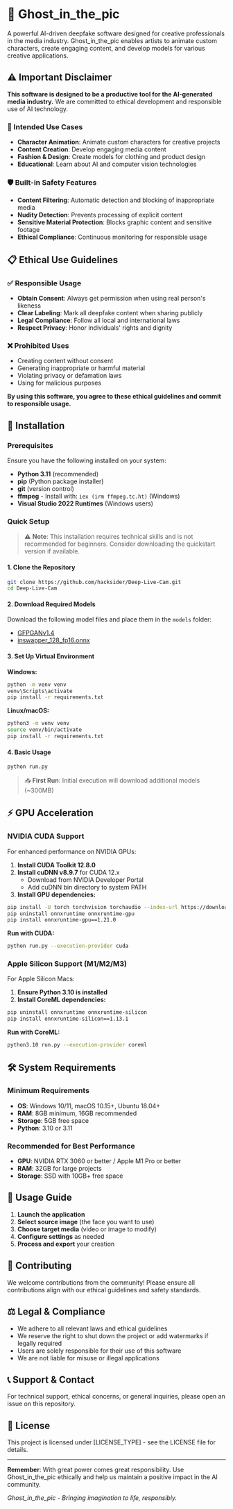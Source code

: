 # 👻 Ghost_in_the_pic

A powerful AI-driven deepfake software designed for creative professionals in the media industry. Ghost_in_the_pic enables artists to animate custom characters, create engaging content, and develop models for various creative applications.

## ⚠️ Important Disclaimer

**This software is designed to be a productive tool for the AI-generated media industry.** We are committed to ethical development and responsible use of AI technology.

### 🎯 Intended Use Cases
- **Character Animation**: Animate custom characters for creative projects
- **Content Creation**: Develop engaging media content
- **Fashion & Design**: Create models for clothing and product design
- **Educational**: Learn about AI and computer vision technologies

### 🛡️ Built-in Safety Features
- **Content Filtering**: Automatic detection and blocking of inappropriate media
- **Nudity Detection**: Prevents processing of explicit content
- **Sensitive Material Protection**: Blocks graphic content and sensitive footage
- **Ethical Compliance**: Continuous monitoring for responsible usage

## 📋 Ethical Use Guidelines

### ✅ Responsible Usage
- **Obtain Consent**: Always get permission when using real person's likeness
- **Clear Labeling**: Mark all deepfake content when sharing publicly
- **Legal Compliance**: Follow all local and international laws
- **Respect Privacy**: Honor individuals' rights and dignity

### ❌ Prohibited Uses
- Creating content without consent
- Generating inappropriate or harmful material
- Violating privacy or defamation laws
- Using for malicious purposes

**By using this software, you agree to these ethical guidelines and commit to responsible usage.**

## 🚀 Installation

### Prerequisites

Ensure you have the following installed on your system:

- **Python 3.11** (recommended)
- **pip** (Python package installer)
- **git** (version control)
- **ffmpeg** - Install with: `iex (irm ffmpeg.tc.ht)` (Windows)
- **Visual Studio 2022 Runtimes** (Windows users)

### Quick Setup

> ⚠️ **Note**: This installation requires technical skills and is not recommended for beginners. Consider downloading the quickstart version if available.

#### 1. Clone the Repository
```bash
git clone https://github.com/hacksider/Deep-Live-Cam.git
cd Deep-Live-Cam
```

#### 2. Download Required Models
Download the following model files and place them in the `models` folder:
- [GFPGANv1.4](https://github.com/TencentARC/GFPGAN/releases/download/v1.3.0/GFPGANv1.4.pth)
- [inswapper_128_fp16.onnx](https://drive.google.com/file/d/1HvZ4MAtzlY74Dk4ASGIS9L6Rg5oZdqvu/view)

#### 3. Set Up Virtual Environment

**Windows:**
```bash
python -m venv venv
venv\Scripts\activate
pip install -r requirements.txt
```

**Linux/macOS:**
```bash
python3 -m venv venv
source venv/bin/activate
pip install -r requirements.txt
```

#### 4. Basic Usage
```bash
python run.py
```

> 📥 **First Run**: Initial execution will download additional models (~300MB)

## ⚡ GPU Acceleration

### NVIDIA CUDA Support

For enhanced performance on NVIDIA GPUs:

1. **Install CUDA Toolkit 12.8.0**
2. **Install cuDNN v8.9.7** for CUDA 12.x
   - Download from NVIDIA Developer Portal
   - Add cuDNN bin directory to system PATH
3. **Install GPU dependencies:**
```bash
pip install -U torch torchvision torchaudio --index-url https://download.pytorch.org/whl/cu128
pip uninstall onnxruntime onnxruntime-gpu
pip install onnxruntime-gpu==1.21.0
```

**Run with CUDA:**
```bash
python run.py --execution-provider cuda
```

### Apple Silicon Support (M1/M2/M3)

For Apple Silicon Macs:

1. **Ensure Python 3.10 is installed**
2. **Install CoreML dependencies:**
```bash
pip uninstall onnxruntime onnxruntime-silicon
pip install onnxruntime-silicon==1.13.1
```

**Run with CoreML:**
```bash
python3.10 run.py --execution-provider coreml
```

## 🛠️ System Requirements

### Minimum Requirements
- **OS**: Windows 10/11, macOS 10.15+, Ubuntu 18.04+
- **RAM**: 8GB minimum, 16GB recommended
- **Storage**: 5GB free space
- **Python**: 3.10 or 3.11

### Recommended for Best Performance
- **GPU**: NVIDIA RTX 3060 or better / Apple M1 Pro or better
- **RAM**: 32GB for large projects
- **Storage**: SSD with 10GB+ free space

## 📖 Usage Guide

1. **Launch the application**
2. **Select source image** (the face you want to use)
3. **Choose target media** (video or image to modify)
4. **Configure settings** as needed
5. **Process and export** your creation

## 🤝 Contributing

We welcome contributions from the community! Please ensure all contributions align with our ethical guidelines and safety standards.

## ⚖️ Legal & Compliance

- We adhere to all relevant laws and ethical guidelines
- We reserve the right to shut down the project or add watermarks if legally required
- Users are solely responsible for their use of this software
- We are not liable for misuse or illegal applications

## 📞 Support & Contact

For technical support, ethical concerns, or general inquiries, please open an issue on this repository.

## 📄 License

This project is licensed under [LICENSE_TYPE] - see the LICENSE file for details.

---

**Remember**: With great power comes great responsibility. Use Ghost_in_the_pic ethically and help us maintain a positive impact in the AI community.

*Ghost_in_the_pic - Bringing imagination to life, responsibly.*
